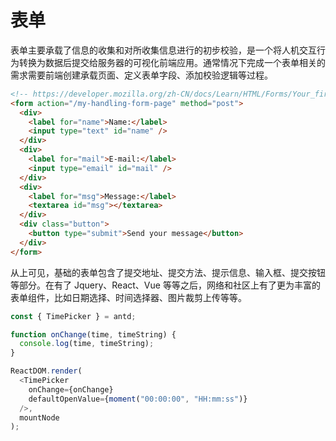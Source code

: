 # 表单

表单主要承载了信息的收集和对所收集信息进行的初步校验，是一个将人机交互行为转换为数据后提交给服务器的可视化前端应用。通常情况下完成一个表单相关的需求需要前端创建承载页面、定义表单字段、添加校验逻辑等过程。

```html
<!-- https://developer.mozilla.org/zh-CN/docs/Learn/HTML/Forms/Your_first_HTML_form -->
<form action="/my-handling-form-page" method="post">
  <div>
    <label for="name">Name:</label>
    <input type="text" id="name" />
  </div>
  <div>
    <label for="mail">E-mail:</label>
    <input type="email" id="mail" />
  </div>
  <div>
    <label for="msg">Message:</label>
    <textarea id="msg"></textarea>
  </div>
  <div class="button">
    <button type="submit">Send your message</button>
  </div>
</form>
```

从上可见，基础的表单包含了提交地址、提交方法、提示信息、输入框、提交按钮等部分。在有了 Jquery、React、Vue 等等之后，网络和社区上有了更为丰富的表单组件，比如日期选择、时间选择器、图片裁剪上传等等。

```js
const { TimePicker } = antd;

function onChange(time, timeString) {
  console.log(time, timeString);
}

ReactDOM.render(
  <TimePicker
    onChange={onChange}
    defaultOpenValue={moment("00:00:00", "HH:mm:ss")}
  />,
  mountNode
);
```
